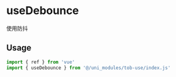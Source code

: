 # useDebounce

使用防抖

## Usage

```js
import { ref } from 'vue'
import { useDebounce } from '@/uni_modules/tob-use/index.js'


```

